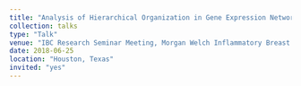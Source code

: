 ```yaml
---
title: "Analysis of Hierarchical Organization in Gene Expression Networks Reveals Underlying Principles of Collective Tumor Cell Dissemination and Metastatic Aggressiveness of Inflammatory Breast Cancer"
collection: talks
type: "Talk"
venue: "IBC Research Seminar Meeting, Morgan Welch Inflammatory Breast Cancer Research Program and Clinic, The Univeristy of Texas MD Anderson Cancer Center"
date: 2018-06-25
location: "Houston, Texas"
invited: "yes"
---
```

